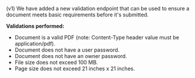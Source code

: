 (v1) We have added a new validation endpoint that can be used to ensure a document meets basic requirements before it's submitted.

**Validations performed:**
- Document is a valid PDF (note: Content-Type header value must be application/pdf).
- Document does not have a user password.
- Document does not have an owner password.
- File size does not exceed 100 MB.
- Page size does not exceed 21 inches x 21 inches. 
